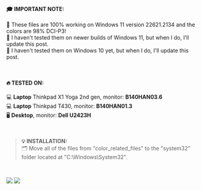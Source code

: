 #### 🎓 IMPORTANT NOTE:<br />
👔 These files are 100% working on Windows 11 version 22621.2134 and the colors are 98% DCI-P3!<br />
🥹 I haven't tested them on newer builds of Windows 11, but when I do, I'll update this post.<br />
🥹 I haven't tested them on Windows 10 yet, but when I do, I'll update this post.<br />

<br />

#### 🔥 TESTED ON:<br />
💻 **Laptop** Thinkpad X1 Yoga 2nd gen, monitor: **B140HAN03.6**<br />
💻 **Laptop** Thinkpad T430, monitor: **B140HAN01.3**<br />
🖥️ **Desktop**, monitor: **Dell U2423H**<br />

<br />

> **💡 INSTALLATION:** <br />
> 🗂️ Move all of the files from "color_related_files" to the "system32" folder located at "C:\Windows\System32".
> 
<br />

![](https://i.imgur.com/omobsGJ.png)
![](https://i.imgur.com/8QX0gfL.png)
 
